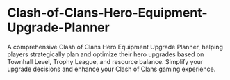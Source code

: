 # Clash-of-Clans-Hero-Equipment-Upgrade-Planner
A comprehensive Clash of Clans Hero Equipment Upgrade Planner, helping players strategically plan and optimize their hero upgrades based on Townhall Level, Trophy League, and resource balance. Simplify your upgrade decisions and enhance your Clash of Clans gaming experience.
